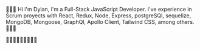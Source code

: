 👾👾👾 Hi i'm Dylan, i'm a Full-Stack JavaScript Developer. i've experience in Scrum proyects with React, Redux, Node, Express, postgreSQl, sequelize, MongoDB, Mongoose, GraphQl, Apollo Client, Tailwind CSS, among others. 👾👾👾

👨🏽‍💻👨🏽‍💻👨🏽‍💻
<!--
**Dylnnn/dylnnn** is a ✨ _special_ ✨ repository because its `README.md` (this file) appears on your GitHub profile.

Here are some ideas to get you started:

- 🔭 I’m currently working on ...
- 🌱 I’m currently learning ...
- 👯 I’m looking to collaborate on ...
- 🤔 I’m looking for help with ...
- 💬 Ask me about ...
- 📫 How to reach me: ...
- 😄 Pronouns: ...
- ⚡ Fun fact: ...
-->
